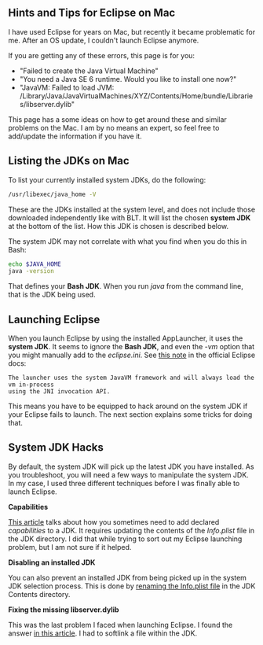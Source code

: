 ## Hints and Tips for Eclipse on Mac

I have used Eclipse for years on Mac, but recently it became problematic for me.
After an OS update, I couldn't launch Eclipse anymore.

If you are getting any of these errors, this page is for you:

- "Failed to create the Java Virtual Machine"
- "You need a Java SE 6 runtime. Would you like to install one now?"
- "JavaVM: Failed to load JVM: /Library/Java/JavaVirtualMachines/XYZ/Contents/Home/bundle/Libraries/libserver.dylib"

This page has a some ideas on how to get around these and similar problems on the Mac.
I am by no means an expert, so feel free to add/update the information if you have it.

## Listing the JDKs on Mac

To list your currently installed system JDKs, do the following:

```bash
/usr/libexec/java_home -V
```

These are the JDKs installed at the system level, and does not include those downloaded independently like
  with BLT.
It will list the chosen **system JDK** at the bottom of the list.
How this JDK is chosen is described below.

The system JDK may not correlate with what you find when you do this in Bash:

```bash
echo $JAVA_HOME
java -version
```

That defines your **Bash JDK**.
When you run *java* from the command line, that is the JDK being used.

## Launching Eclipse

When you launch Eclipse by using the installed AppLauncher, it uses the **system JDK**.
It seems to ignore the **Bash JDK**, and even the *-vm* option that you might manually add to the *eclipse.ini*.
See [this note](https://help.eclipse.org/neon/index.jsp?topic=%2Forg.eclipse.platform.doc.isv%2Freference%2Fmisc%2Fruntime-options.html) in the official Eclipse docs:

```
The launcher uses the system JavaVM framework and will always load the vm in-process
using the JNI invocation API.
```

This means you have to be equipped to hack around on the system JDK if your Eclipse fails to launch.
The next section explains some tricks for doing that.

## System JDK Hacks

By default, the system JDK will pick up the latest JDK you have installed.
As you troubleshoot, you will need a few ways to manipulate the system JDK.
In my case, I used three different techniques before I was finally able to launch Eclipse.

**Capabilities**

[This article](https://oliverdowling.com.au/2014/03/28/java-se-8-on-mac-os-x/) talks about how you sometimes need to add declared *capabilities* to a JDK.
It requires updating the contents of the *Info.plist* file in the JDK directory.
I did that while trying to sort out my Eclipse launching problem, but I am not sure if it helped.

**Disabling an installed JDK**

You can also prevent an installed JDK from being picked up in the system JDK selection process.
This is done by [renaming the Info.plist file](https://stackoverflow.com/questions/21964709/how-to-set-or-change-the-default-java-jdk-version-on-os-x) in the JDK Contents directory.

**Fixing the missing libserver.dylib**

This was the last problem I faced when launching Eclipse.
I found the answer [in this article](https://oliverdowling.com.au/2014/03/28/java-se-8-on-mac-os-x/).
I had to softlink a file within the JDK.
